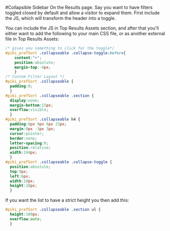 #Collapsible Sidebar
On the Results page. Say you want to have filters toggled closed by default and allow a visitor to expand them. First include the JS, which will transform the header into a toggle.

You can include the JS in Top Results Assets section, and after that you'll either want to add the following to your main CSS file, or as another external file in Top Results Assets:

````CSS
/* gives you something to click for the toggle*/
#piki_prefSort .collapseable .collapse-toggle:before{
    content:"+";
    position:absolute;
    margin-top:-4px;
    }
/* Custom Filter Layout */
#piki_prefSort .collapseable {
  padding:0;
  }
#piki_prefSort .collapseable .section {
  display:none;
  margin-bottom:15px;
  overflow:visible;
  }
#piki_prefSort .collapseable h4 {
  padding:6px 9px 6px 23px;
  margin:0px -3px 3px;
  cursor:pointer;
  border:none;
  letter-spacing:0;
  position:relative;
  width:194px;
  }
#piki_prefSort .collapseable .collapse-toggle {
  position:absolute;
  top:9px;
  left:6px;
  width:10px;
  height:10px;
  }
````

If you want the list to have a strict height you then add this:

````CSS
#piki_prefSort .collapseable .section ul {
  height:100px;
  overflow:auto;
  }
````
